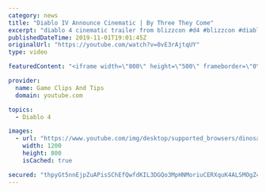 ```yaml
---
category: news
title: "Diablo IV Announce Cinematic | By Three They Come"
excerpt: "diablo 4 cinematic trailer from blizzcon #d4 #blizzcon #diablo."
publishedDateTime: 2019-11-01T19:01:45Z
originalUrl: "https://youtube.com/watch?v=0vE3rAjtqUY"
type: video

featuredContent: "<iframe width=\"800\" height=\"500\" frameborder=\"0\" src=\"https://www.youtube.com/embed/0vE3rAjtqUY\" allow=\"accelerometer; autoplay; encrypted-media; gyroscope; picture-in-picture\" allowfullscreen></iframe>"

provider:
  name: Game Clips And Tips
  domain: youtube.com

topics:
  - Diablo 4

images:
  - url: "https://www.youtube.com/img/desktop/supported_browsers/dinosaur.png"
    width: 1200
    height: 800
    isCached: true

secured: "thpyGt5nnEjpZuAPisSChEfQwfdKIL3DGQo3MpHNMoriuCERXquK4ALSMOgZ4ZCJyMsbLta5zZWf58uUzCxB1Vc8RDDzjYxkpQLC1xR2E+elw6RZ7laH06gWrwZ3I1xum0Rtkpe1n2x+sZKlSJLcxE0d20G1K4kHA2jjqxiwqzXqODSHaLVdD7PenT/ZvkbSYtJ797SbuZcKkliD0qpH4Tpkfud8ImOuiugQ7ImZCfGuP5hlTmWun500EIA7ooKjrMupbjHX3Lq+PgPTBmIblGv9TR6pjrIzMOfAXtcz3obT7xybpJs9O8bVGjCZ7IdO5vOZc4al9XbRyXp0n1+iZI0g+RBSUzRZ8ZbqaNdRG+6Mkk8UIMUuo0dKruIQ5WsYGLlcUd0o3tbAgzfOtc9CQw==;I4rTg9fXDfOu8VpJ/gt8xg=="
---
```


